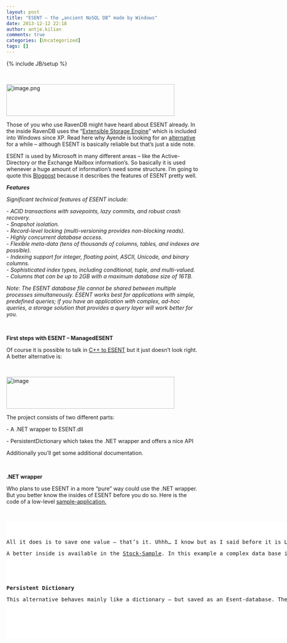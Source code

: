 ```yaml
---
layout: post
title: "ESENT – the „ancient NoSQL DB“ made by Windows"
date: 2013-12-12 22:18
author: antje.kilian
comments: true
categories: [Uncategorized]
tags: []
---
```

{% include JB/setup %}
<p>&nbsp; <p><img title="image.png" style="border-top: 0px; border-right: 0px; background-image: none; border-bottom: 0px; padding-top: 0px; padding-left: 0px; border-left: 0px; padding-right: 0px" border="0" alt="image.png" src="http://code-inside.de/blog/wp-content/uploads/image1915.png" width="438" height="83"> <p>Those of you who use RavenDB might have heard about ESENT already. In the inside RavenDB uses the “<a href="http://en.wikipedia.org/wiki/Extensible_Storage_Engine">Extensible Storage Engine</a>” which is included into Windows since XP. Read here why Ayende is looking for an <a href="http://ayende.com/blog/162593/why-leveldb-all-of-a-sudden">alternative</a> for a while – although ESENT is basically reliable but that’s just a side note.  <p>ESENT is used by Microsoft in many different areas – like the Active-Directory or the Exchange Mailbox information’s. So basically it is used whenever a huge amount of information’s need some structure. I’m going to quote this <a href="http://www.jondavis.net/techblog/post/2010/08/30/Esent-The-Decade-Old-Database-Engine-That-Windows-(Almost)-Always-Had.aspx">Blogpost</a> because it describes the features of ESENT pretty well.  <p><em><b>Features</b></em> <p><em>Significant technical features of ESENT include:</em> <p><em>-</em><i> </i><em>ACID transactions with savepoints, lazy commits, and robust crash recovery.</em><i> </i><i><br><em>-</em> <em>Snapshot isolation.</em><br><em>-</em> <em>Record-level locking (multi-versioning provides non-blocking reads).</em><br><em>- Highly concurrent database access.</em><br><em>-</em> <em>Flexible meta-data (tens of thousands of columns, tables, and indexes are possible).</em><br><em>-</em> <em>Indexing support for integer, floating point, ASCII, Unicode, and binary columns.</em><br><em>-</em> <em>Sophisticated index types, including conditional, tuple, and multi-valued.</em><br><em>-</em> <em>Columns that can be up to 2GB with a maximum database size of 16TB.</em></i> <p><em>Note: The ESENT database file cannot be shared between multiple processes simultaneously. ESENT works best for applications with simple, predefined queries; if you have an application with complex, ad-hoc queries, a storage solution that provides a query layer will work better for you.</em> <p><b></b>&nbsp; <p><b>First steps with ESENT – ManagedESENT</b> <p>Of course it is possible to talk in <a href="http://stackoverflow.com/questions/5311252/setting-up-a-basic-esent-for-c-example">C++ to ESENT</a> but it just doesn’t look right. A better alternative is: <p>&nbsp; <p><img title="image" style="border-top: 0px; border-right: 0px; background-image: none; border-bottom: 0px; padding-top: 0px; padding-left: 0px; border-left: 0px; padding-right: 0px" border="0" alt="image" src="http://code-inside.de/blog/wp-content/uploads/image1915.png" width="438" height="83"> <p>The project consists of two different parts: <p>- A .NET wrapper to ESENT.dll <p>- PersistentDictionary which takes the .NET wrapper and offers a nice API <p>Additionally you’ll get some additional documentation.  <p><b></b>&nbsp; <p><b>.NET wrapper</b> <p>Who plans to use ESENT in a more “pure” way could use the .NET wrapper. But you better know the insides of ESENT before you do so. Here is the code of a low-level <a href="http://managedesent.codeplex.com/wikipage?title=ManagedEsentSample&amp;referringTitle=ManagedEsentDocumentation">sample-application.</a> <p>&nbsp;</p> <div id="scid:9D7513F9-C04C-4721-824A-2B34F0212519:3f6b1158-fd42-4de2-9ed2-cd4659e45095" class="wlWriterEditableSmartContent" style="float: none; padding-bottom: 0px; padding-top: 0px; padding-left: 0px; margin: 0px; display: inline; padding-right: 0px"><pre style=" width: 932px; height: 303px;background-color:White;overflow: auto;"><div><!--

Code highlighting produced by Actipro CodeHighlighter (freeware)
http://www.CodeHighlighter.com/

--><span style="color: #000000;">
</span><span style="color: #0000FF;">namespace</span><span style="color: #000000;"> EsentSample
{
    </span><span style="color: #0000FF;">using</span><span style="color: #000000;"> System;
    </span><span style="color: #0000FF;">using</span><span style="color: #000000;"> System.Text;
    </span><span style="color: #0000FF;">using</span><span style="color: #000000;"> Microsoft.Isam.Esent.Interop;

    </span><span style="color: #0000FF;">public</span><span style="color: #000000;"> </span><span style="color: #0000FF;">class</span><span style="color: #000000;"> EsentSample
    {
        </span><span style="color: #808080;">///</span><span style="color: #008000;"> </span><span style="color: #808080;">&lt;summary&gt;</span><span style="color: #008000;">
        </span><span style="color: #808080;">///</span><span style="color: #008000;"> Main routine. Called when the program starts.
        </span><span style="color: #808080;">///</span><span style="color: #008000;"> </span><span style="color: #808080;">&lt;/summary&gt;</span><span style="color: #008000;">
        </span><span style="color: #808080;">///</span><span style="color: #008000;"> </span><span style="color: #808080;">&lt;param name=&quot;args&quot;&gt;</span><span style="color: #008000;">
        </span><span style="color: #808080;">///</span><span style="color: #008000;"> The arguments to the program.
        </span><span style="color: #808080;">///</span><span style="color: #008000;"> </span><span style="color: #808080;">&lt;/param&gt;</span><span style="color: #808080;">
</span><span style="color: #000000;">        </span><span style="color: #0000FF;">public</span><span style="color: #000000;"> </span><span style="color: #0000FF;">static</span><span style="color: #000000;"> </span><span style="color: #0000FF;">void</span><span style="color: #000000;"> Main(</span><span style="color: #0000FF;">string</span><span style="color: #000000;">[] args)
        {
            JET_INSTANCE instance;
            JET_SESID sesid;
            JET_DBID dbid;
            JET_TABLEID tableid;

            JET_COLUMNDEF columndef </span><span style="color: #000000;">=</span><span style="color: #000000;"> </span><span style="color: #0000FF;">new</span><span style="color: #000000;"> JET_COLUMNDEF();
            JET_COLUMNID columnid;

            </span><span style="color: #008000;">//</span><span style="color: #008000;"> Initialize ESENT. Setting JET_param.CircularLog to 1 means ESENT will automatically
            </span><span style="color: #008000;">//</span><span style="color: #008000;"> delete unneeded logfiles. JetInit will inspect the logfiles to see if the last
            </span><span style="color: #008000;">//</span><span style="color: #008000;"> shutdown was clean. If it wasn't (e.g. the application crashed) recovery will be
            </span><span style="color: #008000;">//</span><span style="color: #008000;"> run automatically bringing the database to a consistent state.</span><span style="color: #008000;">
</span><span style="color: #000000;">            Api.JetCreateInstance(</span><span style="color: #0000FF;">out</span><span style="color: #000000;"> instance, </span><span style="color: #800000;">&quot;</span><span style="color: #800000;">instance</span><span style="color: #800000;">&quot;</span><span style="color: #000000;">);
            Api.JetSetSystemParameter(instance, JET_SESID.Nil, JET_param.CircularLog, </span><span style="color: #800080;">1</span><span style="color: #000000;">, </span><span style="color: #0000FF;">null</span><span style="color: #000000;">);
            Api.JetInit(</span><span style="color: #0000FF;">ref</span><span style="color: #000000;"> instance);
            Api.JetBeginSession(instance, </span><span style="color: #0000FF;">out</span><span style="color: #000000;"> sesid, </span><span style="color: #0000FF;">null</span><span style="color: #000000;">, </span><span style="color: #0000FF;">null</span><span style="color: #000000;">);

            </span><span style="color: #008000;">//</span><span style="color: #008000;"> Create the database. To open an existing database use the JetAttachDatabase and
            </span><span style="color: #008000;">//</span><span style="color: #008000;"> JetOpenDatabase APIs.</span><span style="color: #008000;">
</span><span style="color: #000000;">            Api.JetCreateDatabase(sesid, </span><span style="color: #800000;">&quot;</span><span style="color: #800000;">edbtest.db</span><span style="color: #800000;">&quot;</span><span style="color: #000000;">, </span><span style="color: #0000FF;">null</span><span style="color: #000000;">, </span><span style="color: #0000FF;">out</span><span style="color: #000000;"> dbid, CreateDatabaseGrbit.OverwriteExisting); 

            </span><span style="color: #008000;">//</span><span style="color: #008000;"> Create the table. Meta-data operations are transacted and can be performed concurrently.
            </span><span style="color: #008000;">//</span><span style="color: #008000;"> For example, one session can add a column to a table while another session is reading
            </span><span style="color: #008000;">//</span><span style="color: #008000;"> or updating records in the same table.
            </span><span style="color: #008000;">//</span><span style="color: #008000;"> This table has no indexes defined, so it will use the default sequential index. Indexes
            </span><span style="color: #008000;">//</span><span style="color: #008000;"> can be defined with the JetCreateIndex API.</span><span style="color: #008000;">
</span><span style="color: #000000;">            Api.JetBeginTransaction(sesid);
            Api.JetCreateTable(sesid, dbid, </span><span style="color: #800000;">&quot;</span><span style="color: #800000;">table</span><span style="color: #800000;">&quot;</span><span style="color: #000000;">, </span><span style="color: #800080;">0</span><span style="color: #000000;">, </span><span style="color: #800080;">100</span><span style="color: #000000;">, </span><span style="color: #0000FF;">out</span><span style="color: #000000;"> tableid);
            columndef.coltyp </span><span style="color: #000000;">=</span><span style="color: #000000;"> JET_coltyp.LongText;
            columndef.cp </span><span style="color: #000000;">=</span><span style="color: #000000;"> JET_CP.ASCII;
            Api.JetAddColumn(sesid, tableid, </span><span style="color: #800000;">&quot;</span><span style="color: #800000;">column1</span><span style="color: #800000;">&quot;</span><span style="color: #000000;">, columndef, </span><span style="color: #0000FF;">null</span><span style="color: #000000;">, </span><span style="color: #800080;">0</span><span style="color: #000000;">, </span><span style="color: #0000FF;">out</span><span style="color: #000000;"> columnid);
            Api.JetCommitTransaction(sesid, CommitTransactionGrbit.LazyFlush);

            </span><span style="color: #008000;">//</span><span style="color: #008000;"> Insert a record. This table only has one column but a table can have slightly over 64,000
            </span><span style="color: #008000;">//</span><span style="color: #008000;"> columns defined. Unless a column is declared as fixed or variable it won't take any space
            </span><span style="color: #008000;">//</span><span style="color: #008000;"> in the record unless set. An individual record can have several hundred columns set at one
            </span><span style="color: #008000;">//</span><span style="color: #008000;"> time, the exact number depends on the database page size and the contents of the columns.</span><span style="color: #008000;">
</span><span style="color: #000000;">            Api.JetBeginTransaction(sesid);
            Api.JetPrepareUpdate(sesid, tableid, JET_prep.Insert);
            </span><span style="color: #0000FF;">string</span><span style="color: #000000;"> message </span><span style="color: #000000;">=</span><span style="color: #000000;"> </span><span style="color: #800000;">&quot;</span><span style="color: #800000;">Hello world</span><span style="color: #800000;">&quot;</span><span style="color: #000000;">;
            Api.SetColumn(sesid, tableid, columnid, message, Encoding.ASCII);
            Api.JetUpdate(sesid, tableid);
            Api.JetCommitTransaction(sesid, CommitTransactionGrbit.None);    </span><span style="color: #008000;">//</span><span style="color: #008000;"> Use JetRollback() to abort the transaction

            </span><span style="color: #008000;">//</span><span style="color: #008000;"> Retrieve a column from the record. Here we move to the first record with JetMove. By using
            </span><span style="color: #008000;">//</span><span style="color: #008000;"> JetMoveNext it is possible to iterate through all records in a table. Use JetMakeKey and
            </span><span style="color: #008000;">//</span><span style="color: #008000;"> JetSeek to move to a particular record.</span><span style="color: #008000;">
</span><span style="color: #000000;">            Api.JetMove(sesid, tableid, JET_Move.First, MoveGrbit.None);
            </span><span style="color: #0000FF;">string</span><span style="color: #000000;"> buffer </span><span style="color: #000000;">=</span><span style="color: #000000;"> Api.RetrieveColumnAsString(sesid, tableid, columnid, Encoding.ASCII);
            Console.WriteLine(</span><span style="color: #800000;">&quot;</span><span style="color: #800000;">{0}</span><span style="color: #800000;">&quot;</span><span style="color: #000000;">, buffer);

            </span><span style="color: #008000;">//</span><span style="color: #008000;"> Terminate ESENT. This performs a clean shutdown.</span><span style="color: #008000;">
</span><span style="color: #000000;">            Api.JetCloseTable(sesid, tableid);
            Api.JetEndSession(sesid, EndSessionGrbit.None);
            Api.JetTerm(instance);
        }
    }
}</span></div></pre><!-- Code inserted with Steve Dunn's Windows Live Writer Code Formatter Plugin.  http://dunnhq.com --></div>
<p>All it does is to save one value – that’s it. Uhhh… I know but as I said before it is Low-Level ;-) 
<p>A better inside is available in the <a href="http://managedesent.codeplex.com/SourceControl/latest#EsentInteropSamples/StockSample/StockSample.cs">Stock-Sample</a>. In this example a complex data base is created by using the ManagedEsent API and it saves stock information’s. But there is still an easier way:
<p><b></b>
<p><b></b>&nbsp; <p><b>Persistent Dictionary</b>
<p>This alternative behaves mainly like a dictionary – but saved as an Esent-database. There are some more details in the <a href="http://managedesent.codeplex.com/wikipage?title=PersistentDictionaryDocumentation">documentation</a>.
<p>&nbsp;</p>
<div id="scid:9D7513F9-C04C-4721-824A-2B34F0212519:447b482b-a80b-47a6-b4bf-465d3aac6ea1" class="wlWriterEditableSmartContent" style="float: none; padding-bottom: 0px; padding-top: 0px; padding-left: 0px; margin: 0px; display: inline; padding-right: 0px"><pre style=" width: 932px; height: 303px;background-color:White;overflow: auto;"><div><!--

Code highlighting produced by Actipro CodeHighlighter (freeware)
http://www.CodeHighlighter.com/

--><span style="color: #0000FF;">public</span><span style="color: #000000;"> </span><span style="color: #0000FF;">static</span><span style="color: #000000;"> </span><span style="color: #0000FF;">void</span><span style="color: #000000;"> Main(</span><span style="color: #0000FF;">string</span><span style="color: #000000;">[] args)
        {
            var dictionary </span><span style="color: #000000;">=</span><span style="color: #000000;"> </span><span style="color: #0000FF;">new</span><span style="color: #000000;"> PersistentDictionary</span><span style="color: #000000;">&lt;</span><span style="color: #0000FF;">string</span><span style="color: #000000;">, </span><span style="color: #0000FF;">string</span><span style="color: #000000;">&gt;</span><span style="color: #000000;">(</span><span style="color: #800000;">&quot;</span><span style="color: #800000;">Names</span><span style="color: #800000;">&quot;</span><span style="color: #000000;">);

            Console.WriteLine(</span><span style="color: #800000;">&quot;</span><span style="color: #800000;">What is your first name?</span><span style="color: #800000;">&quot;</span><span style="color: #000000;">);
            </span><span style="color: #0000FF;">string</span><span style="color: #000000;"> firstName </span><span style="color: #000000;">=</span><span style="color: #000000;"> Console.ReadLine();
            </span><span style="color: #0000FF;">if</span><span style="color: #000000;"> (dictionary.ContainsKey(firstName))
            {
                Console.WriteLine(</span><span style="color: #800000;">&quot;</span><span style="color: #800000;">Welcome back {0} {1}</span><span style="color: #800000;">&quot;</span><span style="color: #000000;">,
                    firstName,
                    dictionary[firstName]);
            }
            </span><span style="color: #0000FF;">else</span><span style="color: #000000;">
            {
                Console.WriteLine(
                    </span><span style="color: #800000;">&quot;</span><span style="color: #800000;">I don't know you, {0}. What is your last name?</span><span style="color: #800000;">&quot;</span><span style="color: #000000;">,
                    firstName);
                dictionary[firstName] </span><span style="color: #000000;">=</span><span style="color: #000000;"> Console.ReadLine();
            }
        }</span></div></pre><!-- Code inserted with Steve Dunn's Windows Live Writer Code Formatter Plugin.  http://dunnhq.com --></div>
<p>The code is quite simple and in the background a folder named “Names” is created. That’s where the Esent database is situated:
<p><img title="image" style="border-top: 0px; border-right: 0px; background-image: none; border-bottom: 0px; padding-top: 0px; padding-left: 0px; border-left: 0px; padding-right: 0px" border="0" alt="image" src="http://code-inside.de/blog/wp-content/uploads/image_thumb1056.png" width="488" height="168">
<p>Unfortunately I don’t know if it’s possible to readout the information with a tool (without code).
<p><b></b>&nbsp; <p><b>About the Performance</b>
<p>It takes a while to enter 1.000.000 entries into a database with using a PersistentDictionary and it takes even longer with using GUIDs instead of Integer. Maybe it takes some time to get expressive numbers. The team published some performance information <a href="http://managedesent.codeplex.com/wikipage?title=SystemStats">here</a> and <a href="http://managedesent.codeplex.com/wikipage?title=PersistentDictionaryDocumentation">here</a>.
<p><b></b>&nbsp; <p><b>LINQ support!</b>
<p>There is a LINQ support for the PersistentDictionary since <a href="http://blogs.msdn.com/b/laurionb/archive/2011/02/15/managedesent-1-6-released-linq-support-for-persistentdictionary.aspx">Version 1.6</a>.



<p><b></b>&nbsp; <p><b>Windows Store Apps</b>
<p>Since Esent is a part of Windows and some sections might use the API it is possible to use Esent with Windows Store Apps. It should work since <a href="https://managedesent.codeplex.com/SourceControl/list/changesets">version 1.8</a> but it seems like the PersistentDictionary is not supported actually. Read more about it <a href="http://lunarfrog.com/blog/2012/09/23/extensible-storage-engine/">here</a>.
<p><b></b>&nbsp; <p><b>More links about ManagedEsent</b>
<p>- <a href="https://managedesent.codeplex.com/discussions/454692">Performance of Persistent Dictionary (CodePlex Discussion)</a>
<p>- <a href="https://github.com/ayende/managed-esent">Ayendes Fork</a>
<p>- <a href="http://blogs.msdn.com/b/laurionb/">Blog by a Microsoft employee about Esent and the ManagedEsent API</a> 
<p><b></b>
<p><b></b>&nbsp; <p><b>Esent Serialization</b>
<p>Beside the “PersistentDictionary” there is another project using the ManagedEsent:
<p>&nbsp; <p><img title="image" style="border-top: 0px; border-right: 0px; background-image: none; border-bottom: 0px; padding-top: 0px; padding-left: 0px; border-left: 0px; padding-right: 0px" border="0" alt="image" src="http://code-inside.de/blog/wp-content/uploads/image1917.png" width="504" height="113"></p>
<p>&nbsp;</p>
<p>Basically the project helps to integrate data structures easily in Esent. Have a look on it in <a href="http://esentserialize.codeplex.com/SourceControl/latest#DemoApp/Program.cs">this demo</a>. </p>
<p><b></b>&nbsp; <p><b>Result</b>
<p>Esent has a nasty API but is still used even in Windows 8. With the help of tools like ManagedEsent API, PersistentDictionary and Esent Serialization the first steps are quite easy. If they are the tools of choice depends mainly on the purpose – since there are numerous alternatives. But the fact that RavenDB is partly build on Esent is a proof that it is at least worth a shot. 
<p>P.S.: Since the code in this blogpost is mainly from <a href="http://managedesent.codeplex.com/">official sources</a> I won’t upload anything on GitHub. The necessary ManagedEsent.dll is available on <a href="http://www.nuget.org/packages/ManagedEsent/">NuGet.</a>
<p><b></b>&nbsp; <p><b>Question: Anyone some experience with Esent to share?</b>

